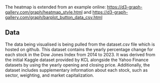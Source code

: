 The heatmap is extended from an example online: https://d3-graph-gallery.com/graph/heatmap_style.html and https://d3-graph-gallery.com/graph/barplot_button_data_csv.html

## Data
The data being visualised is being pulled from the dataset.csv file which is hosted on github. This dataset contains the yearly percentage change for each stock in the Dow Jones Index from 2014 to 2023. It was derived from the initial Kaggle dataset provided by KCL alongside the Yahoo Finance datasets by using the yearly opening and closing price. Additionally, the dataset includes supplementary information about each stock, such as sector, weighting, and market capitalization.


